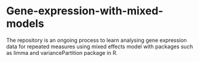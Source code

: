 # Gene-expression-with-mixed-models

The repository is an ongoing process to learn analysing gene expression data for repeated measures using mixed effects model with packages such as limma and variancePartition package in R.
